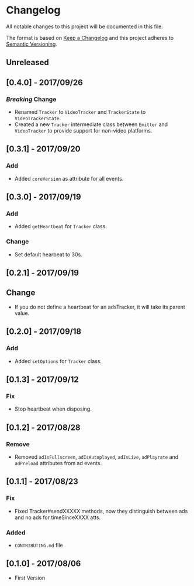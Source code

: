 # Changelog
All notable changes to this project will be documented in this file.

The format is based on [Keep a Changelog](http://keepachangelog.com/en/1.0.0/)
and this project adheres to [Semantic Versioning](http://semver.org/spec/v2.0.0.html).

## Unreleased

## [0.4.0] - 2017/09/26
### *Breaking* Change
- Renamed `Tracker` to `VideoTracker` and `TrackerState` to `VideoTrackerState`.
- Created a new `Tracker` intermediate class between `Emitter` and `VideoTracker` to provide support for non-video platforms.

## [0.3.1] - 2017/09/20
### Add
- Added `coreVersion` as attribute for all events.

## [0.3.0] - 2017/09/19
### Add
- Added `getHeartbeat` for `Tracker` class.

### Change
- Set default hearbeat to 30s.

## [0.2.1] - 2017/09/19
## Change
- If you do not define a heartbeat for an adsTracker, it will take its parent value.

## [0.2.0] - 2017/09/18
### Add
- Added `setOptions` for `Tracker` class.

## [0.1.3] - 2017/09/12
### Fix
- Stop heartbeat when disposing.

## [0.1.2] - 2017/08/28
### Remove
- Removed `adIsFullscreen`, `adIsAutoplayed`, `adIsLive`, `adPlayrate` and `adPreload` attributes from ad events.

## [0.1.1] - 2017/08/23
### Fix
- Fixed Tracker#sendXXXXX methods, now they distinguish between ads and no ads for timeSinceXXXX atts.

### Added
- `CONTRIBUTING.md` file

## [0.1.0] - 2017/08/06
- First Version